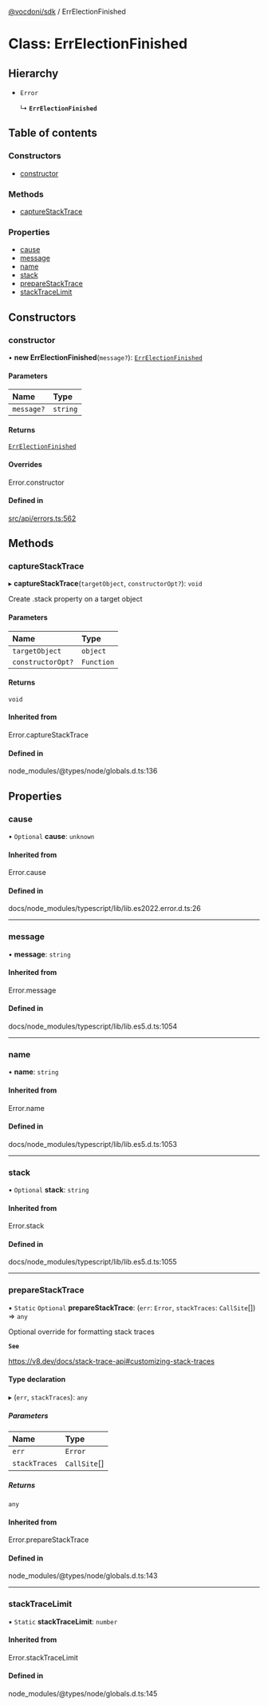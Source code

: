 [@vocdoni/sdk](/sdk) / ErrElectionFinished

# Class: ErrElectionFinished

## Hierarchy

- `Error`

  ↳ **`ErrElectionFinished`**

## Table of contents

### Constructors

- [constructor](ErrElectionFinished#constructor)

### Methods

- [captureStackTrace](ErrElectionFinished#capturestacktrace)

### Properties

- [cause](ErrElectionFinished#cause)
- [message](ErrElectionFinished#message)
- [name](ErrElectionFinished#name)
- [stack](ErrElectionFinished#stack)
- [prepareStackTrace](ErrElectionFinished#preparestacktrace)
- [stackTraceLimit](ErrElectionFinished#stacktracelimit)

## Constructors

### constructor

• **new ErrElectionFinished**(`message?`): [`ErrElectionFinished`](ErrElectionFinished)

#### Parameters

| Name | Type |
| :------ | :------ |
| `message?` | `string` |

#### Returns

[`ErrElectionFinished`](ErrElectionFinished)

#### Overrides

Error.constructor

#### Defined in

[src/api/errors.ts:562](https://github.com/vocdoni/vocdoni-sdk/blob/179c92b4cecfec787d968dc02b519f64ee15c5d3/src/api/errors.ts#L562)

## Methods

### captureStackTrace

▸ **captureStackTrace**(`targetObject`, `constructorOpt?`): `void`

Create .stack property on a target object

#### Parameters

| Name | Type |
| :------ | :------ |
| `targetObject` | `object` |
| `constructorOpt?` | `Function` |

#### Returns

`void`

#### Inherited from

Error.captureStackTrace

#### Defined in

node_modules/@types/node/globals.d.ts:136

## Properties

### cause

• `Optional` **cause**: `unknown`

#### Inherited from

Error.cause

#### Defined in

docs/node_modules/typescript/lib/lib.es2022.error.d.ts:26

___

### message

• **message**: `string`

#### Inherited from

Error.message

#### Defined in

docs/node_modules/typescript/lib/lib.es5.d.ts:1054

___

### name

• **name**: `string`

#### Inherited from

Error.name

#### Defined in

docs/node_modules/typescript/lib/lib.es5.d.ts:1053

___

### stack

• `Optional` **stack**: `string`

#### Inherited from

Error.stack

#### Defined in

docs/node_modules/typescript/lib/lib.es5.d.ts:1055

___

### prepareStackTrace

▪ `Static` `Optional` **prepareStackTrace**: (`err`: `Error`, `stackTraces`: `CallSite`[]) => `any`

Optional override for formatting stack traces

**`See`**

https://v8.dev/docs/stack-trace-api#customizing-stack-traces

#### Type declaration

▸ (`err`, `stackTraces`): `any`

##### Parameters

| Name | Type |
| :------ | :------ |
| `err` | `Error` |
| `stackTraces` | `CallSite`[] |

##### Returns

`any`

#### Inherited from

Error.prepareStackTrace

#### Defined in

node_modules/@types/node/globals.d.ts:143

___

### stackTraceLimit

▪ `Static` **stackTraceLimit**: `number`

#### Inherited from

Error.stackTraceLimit

#### Defined in

node_modules/@types/node/globals.d.ts:145
